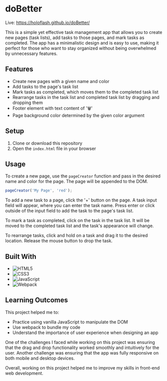 # doBetter

Live: https://holoflash.github.io/doBetter/

This is a simple yet effective task management app that allows you to create new pages (task lists), add tasks to those pages, and mark tasks as completed. The app has a minimalistic design and is easy to use, making it perfect for those who want to stay organized without being overwhelmed by unnecessary features.

## Features

-   Create new pages with a given name and color
-   Add tasks to the page's task list
-   Mark tasks as completed, which moves them to the completed task list
-   Rearrange tasks in the task list and completed task list by dragging and dropping them
-   Footer element with text content of '🗑'
-   Page background color determined by the given color argument

## Setup

1. Clone or download this repository
2. Open the `index.html` file in your browser

## Usage

To create a new page, use the `pageCreator` function and pass in the desired name and color for the page. The page will be appended to the DOM.

```javascript
pageCreator('My Page', 'red');
```

To add a new task to a page, click the '+' button on the page. A task input field will appear, where you can enter the task name. Press enter or click outside of the input field to add the task to the page's task list.

To mark a task as completed, click on the task in the task list. It will be moved to the completed task list and the task's appearance will change.

To rearrange tasks, click and hold on a task and drag it to the desired location. Release the mouse button to drop the task.

## Built With

-   ![HTML5](https://img.shields.io/static/v1?label=&message=HTML5&color=E34F26&logo=html5&logoColor=ffffff)
-   ![CSS3](https://img.shields.io/static/v1?label=&message=CSS3&color=1572B6&logo=css3&logoColor=ffffff)
-   ![JavaScript](https://img.shields.io/static/v1?label=&message=JavaScript&color=F7DF1E&logo=javascript&logoColor=000000)
-   ![Webpack](https://img.shields.io/static/v1?label=&message=Webpack&color=8DD6F9&logo=webpack&logoColor=ffffff)

## Learning Outcomes

This project helped me to:

-   Practice using vanilla JavaScript to manipulate the DOM
-   Use webpack to bundle my code
-   Understand the importance of user experience when designing an app

One of the challenges I faced while working on this project was ensuring that the drag and drop functionality worked smoothly and intuitively for the user. Another challenge was ensuring that the app was fully responsive on both mobile and desktop devices.

Overall, working on this project helped me to improve my skills in front-end web development.
